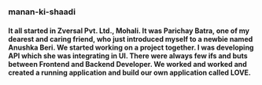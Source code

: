 ### manan-ki-shaadi
#### It all started in Zversal Pvt. Ltd., Mohali. It was Parichay Batra, one of my dearest and caring friend, who just introduced myself to a newbie named Anushka Beri. We started working on a project together. I was developing API which she was integrating in UI. There were always few ifs and buts between Frontend and Backend Developer. We worked and worked and created a running application and build our own application called LOVE.

